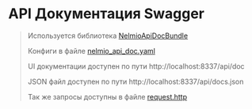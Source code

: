 # API Документация Swagger

> Используется библиотека [NelmioApiDocBundle](https://symfony.com/bundles/NelmioApiDocBundle/current/index.html)
>
> Конфиги в файле [nelmio_api_doc.yaml](../config/packages/nelmio_api_doc.yaml)
>
> UI документации доступен по пути http://localhost:8337/api/doc
>
> JSON файл доступен по пути http://localhost:8337/api/docs.json
> 
> Так же запросы доступны в файле [request.http](../request.http)
